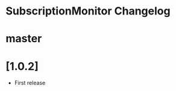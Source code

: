 SubscriptionMonitor Changelog
=============================

# master

# [1.0.2]

 - First release


